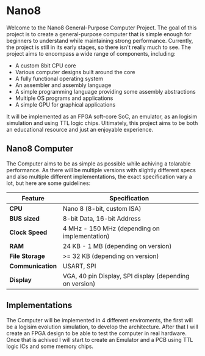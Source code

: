 # Nano8

Welcome to the Nano8 General-Purpose Computer Project. The goal of this project is to create a general-purpose computer that is simple enough for beginners to understand while maintaining strong performance. Currently, the project is still in its early stages, so there isn't really much to see.
The project aims to encompass a wide range of components, including:

- A custom 8bit CPU core
- Various computer designs built around the core
- A fully functional operating system
- An assembler and assembly language
- A simple programming language providing some assembly abstractions
- Multiple OS programs and applications
- A simple GPU for graphical applications

It will be implemented as an FPGA soft-core SoC, an emulator, as an logisim simulation and using TTL logic chips.
Ultimately, this project aims to be both an educational resource and just an enjoyable experience.

## Nano8 Computer

The Computer aims to be as simple as possible while achiving a tolarable performance. As there will be multiple versions with slightly different specs and also multiple different implementations, the exact specification vary a lot, but here are some guidelines:

| Feature             | Specification                                           |
|---------------------|---------------------------------------------------------|
| **CPU**             | Nano 8 (8-bit, custom ISA)                              |
| **BUS sized**       | 8-bit Data, 16-bit Address                              |
| **Clock Speed**     | 4 MHz - 150 MHz (depending on implementation)           |
| **RAM**             | 24 KB - 1 MB (depending on version)                     |
| **File Storage**    | >= 32 KB (depending on version)                         |
| **Communication**   | USART, SPI                                              |
| **Display**         | VGA, 40 pin Display, SPI display (depending on version) |

## Implementations

The Computer will be implemented in 4 different enviroments, the first will be a logisim evolution simulation, to develop the architecture. After that I will create an FPGA design to be able to test the computer in real hardware. Once that is achived I will start to create an Emulator and a PCB using TTL logic ICs and some memory chips.
